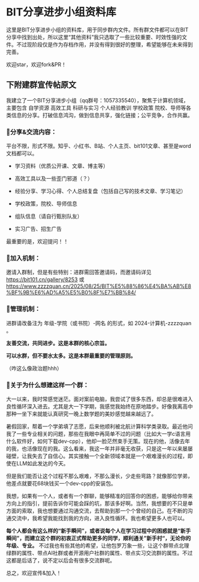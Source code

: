 # BIT分享进步小组资料库

这里是BIT分享进步小组的资料库，用于同步群内文件。所有群文件都可以在BIT分享中找到出处，所以这里“其他资料”我只选取了一些比较重要、时效性强的文件。不过现阶段仅是作为存档作用，并没有得到很好的整理，希望能够在未来得到完善。

欢迎star，欢迎fork&PR！

## 下附建群宣传帖原文

我建立了一个BIT分享进步小组（qq群号：1057335540），聚焦于计算机领域，主要包含 自学资源 高效工具 科研与实习 个人经验教训 学校政策 院校、导师等各类信息的分享。打破信息鸿沟，做到信息共享，强化链接；公平竞争，合作共赢。

### 🌟分享&交流内容：

平台不限，形式不限。知乎、小红书、B站、个人主页、bit101文章、甚至是word文档都可以。

- 学习资料（优质公开课、文章、博主等）

- 高效工具以及一些歪门邪道（？）

- 经验分享、学习心得、个人总结复盘（包括自己写的技术文章、学习笔记）

- 学校政策，院校、导师信息

- 组队信息（请自行甄别队友）

- 实习广告、招生广告

最重要的是，欢迎提问！！

### 🌟加入机制：

邀请入群制，但是有些特别：进群需回答邀请码，而邀请码详见 https://bit101.cn/gallery/8253 或 https://www.zzzzquan.cn/2025/08/25/BIT%E5%88%86%E4%BA%AB%E8%BF%9B%E6%AD%A5%E5%B0%8F%E7%BB%84/

### 🌟管理机制：

进群请改备注为 年级-学院（或书院）-网名 的形式，如 2024-计算机-zzzzquan 。

**友善交流，共同进步。这是本群的核心宗旨。**

**可以水群，但不要水太多。这是本群最重要的管理原则。**

（咋这么像政治题hhh）

### 🌟关于为什么想建这样一个群：

大一以来，我时常感觉迷茫。面对案前电脑，我尝试了很多东西，却总是很难进入良性循环深入进去。尤其是大一下学期，我感觉我始终在原地踏步。好像我离高中那种一坐下来就能认真研究一晚上数学题的美妙感觉越来越远了。

暑假回家，帮着一个学弟填了志愿，后来他顺利被北航计算科学类录取。最近他问我了一些专业相关的问题，那些在我眼中再简单不过的问题（比如大一学c语言用什么软件好，如何下载dev-cpp），他却一脸茫然束手无策。现在的他，活像去年的我，也活像现在的我。这么看来，我这一年并非毫无收获，只是这一年以来屡屡碰壁，让我失去了自信心。其实接触一个全新领域本就是一个艰难漫长的过程，即使在LLM如此发达的今天。

但是我们能否让这个过程不那么艰难，不那么漫长，少走些弯路？就像那位学弟，他差点就要花68块钱买一个dev-cpp的安装包。

我想，如果有一个人，或者有一个群聊，能够精准的回答你的困惑，能够给你带来方向上的指引，提前告诉你可能会踩的坑，那该多好啊。当然，我想要的不只是单方面的索取，我也想要通过沟通交流，去帮助到那一个个曾经的自己。在不断的沟通交流中，我希望我能找到我的方向，进入良性循环。我也希望更多人也可以。

**每个人都会有这么样的“新手瞬间”，或者说每个人在学习过程中的困惑就是“新手瞬间”，而建立这个群的初衷正式帮助更多的同学，顺利通关”新手村“，无论你的年级、专业。** 不过我也有些其他的希望，让他包罗万象一些，让这个群带点北理绿群的属性、带点AI社群或者开源用户社群的属性、带点实习交流群的属性。不过这都是后话了，说不定以后会有很多交流群呢。

总之，欢迎宣传&加入！